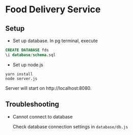 # Food Delivery Service
## Setup
- Set up database. In pg terminal, execute
 ```sql
CREATE DATABASE fds
\i database/schema.sql
```

- Set up node.js
```
yarn install
node server.js
```
Server will start on http://localhost:8080.

## Troubleshooting
- Cannot connect to database

    Check database connection settings in `database/db.js`
